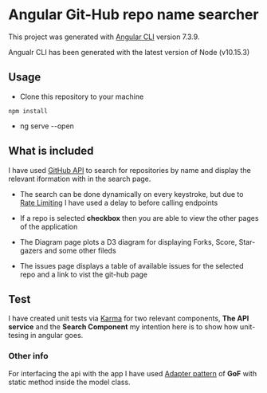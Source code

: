 # Angular Git-Hub repo name searcher

This project was generated with [Angular CLI](https://github.com/angular/angular-cli) version 7.3.9.

Angualr CLI has been generated with the latest version of Node (v10.15.3)

## Usage

- Clone this repository to your machine 
```node
npm install
```
- ng serve --open

## What is included

I have used [GitHub API](https://api.github.com/) to search for repositories by name and display the relevant iformation with in the search page. 
- The search can be done dynamically on every keystroke, but due to [Rate Limiting](https://developer.github.com/v3/#rate-limiting) I have used a delay to before calling endpoints

- If a repo is selected **checkbox** then you are able to view the other pages of the application

- The Diagram page plots a D3 diagram for displaying Forks, Score, Star-gazers and some other fileds

- The issues page displays a table of available issues for the selected repo and a link to vist the git-hub page

## Test

I have created unit tests via [Karma](https://karma-runner.github.io) for two relevant components, **The API service** and the **Search Component** my intention here is to show how unit-tesing in angular goes. 

### Other info

For interfacing the api with the app I have used [Adapter pattern](https://en.wikipedia.org/wiki/Adapter_pattern) of **GoF** with static method inside the model class.

